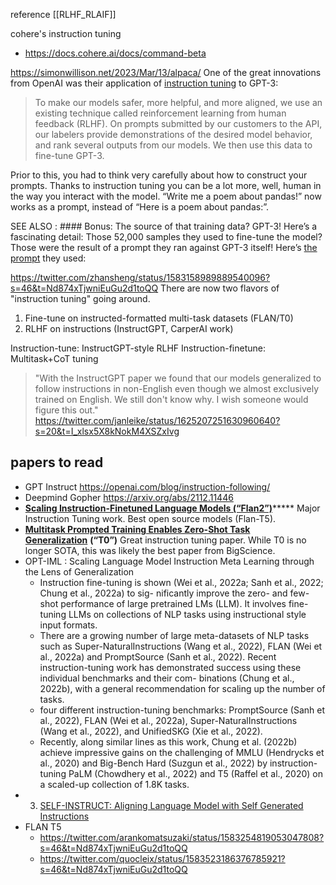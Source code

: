 reference [[RLHF_RLAIF]]

cohere's instruction tuning
- https://docs.cohere.ai/docs/command-beta

https://simonwillison.net/2023/Mar/13/alpaca/
One of the great innovations from OpenAI was their application of [instruction tuning](https://openai.com/research/instruction-following) to GPT-3:

> To make our models safer, more helpful, and more aligned, we use an existing technique called reinforcement learning from human feedback (RLHF). On prompts submitted by our customers to the API, our labelers provide demonstrations of the desired model behavior, and rank several outputs from our models. We then use this data to fine-tune GPT-3.

Prior to this, you had to think very carefully about how to construct your prompts. Thanks to instruction tuning you can be a lot more, well, human in the way you interact with the model. “Write me a poem about pandas!” now works as a prompt, instead of “Here is a poem about pandas:”.

SEE ALSO : #### Bonus: The source of that training data? GPT-3! Here’s a fascinating detail: Those 52,000 samples they used to fine-tune the model? Those were the result of a prompt they ran against GPT-3 itself! Here’s [the prompt](https://github.com/tatsu-lab/stanford_alpaca/blob/da37bb2ecab37cae022dd07aa3ff861c446fb614/prompt.txt) they used:


https://twitter.com/zhansheng/status/1583158989889540096?s=46&t=Nd874xTjwniEuGu2d1toQQ
There are now two flavors of "instruction tuning" going around.

1. Fine-tune on instructed-formatted multi-task datasets (FLAN/T0)
2. RLHF on instructions (InstructGPT, CarperAI work)

Instruction-tune: InstructGPT-style RLHF
Instruction-finetune: Multitask+CoT tuning

> "With the InstructGPT paper we found that our models generalized to follow instructions in non-English even though we almost exclusively trained on English. We still don't know why. I wish someone would figure this out." https://twitter.com/janleike/status/1625207251630960640?s=20&t=I_xlsx5X8kNokM4XSZxIvg

## papers to read

- GPT Instruct https://openai.com/blog/instruction-following/
- Deepmind Gopher https://arxiv.org/abs/2112.11446
- [**Scaling Instruction-Finetuned Language Models (“Flan2”)**](https://arxiv.org/abs/2210.11416)***** Major Instruction Tuning work. Best open source models (Flan-T5).
- [**Multitask Prompted Training Enables Zero-Shot Task Generalization**](https://arxiv.org/abs/2110.08207) **(“T0”)** Great instruction tuning paper. While T0 is no longer SOTA, this was likely the best paper from BigScience.
- OPT-IML : Scaling Language Model Instruction Meta Learning through the Lens of Generalization
	- Instruction fine-tuning is shown (Wei et al., 2022a; Sanh et al., 2022; Chung et al., 2022a) to sig- nificantly improve the zero- and few-shot performance of large pretrained LMs (LLM). It involves fine-tuning LLMs on collections of NLP tasks using instructional style input formats.
	- There are a growing number of large meta-datasets of NLP tasks such as Super-NaturalInstructions (Wang et al., 2022), FLAN (Wei et al., 2022a) and PromptSource (Sanh et al., 2022). Recent instruction-tuning work has demonstrated success using these individual benchmarks and their com- binations (Chung et al., 2022b), with a general recommendation for scaling up the number of tasks.
	- four different instruction-tuning benchmarks: PromptSource (Sanh et al., 2022), FLAN (Wei et al., 2022a), Super-NaturalInstructions (Wang et al., 2022), and UnifiedSKG (Xie et al., 2022).
	- Recently, along similar lines as this work, Chung et al. (2022b) achieve impressive gains on the challenging of MMLU (Hendrycks et al., 2020) and Big-Bench Hard (Suzgun et al., 2022) by instruction-tuning PaLM (Chowdhery et al., 2022) and T5 (Raffel et al., 2020) on a scaled-up collection of 1.8K tasks.
- 3) [SELF-INSTRUCT: Aligning Language Model with Self Generated Instructions](https://arxiv.org/abs/2212.10560)
- FLAN T5
	- https://twitter.com/arankomatsuzaki/status/1583254819053047808?s=46&t=Nd874xTjwniEuGu2d1toQQ
	- https://twitter.com/quocleix/status/1583523186376785921?s=46&t=Nd874xTjwniEuGu2d1toQQ